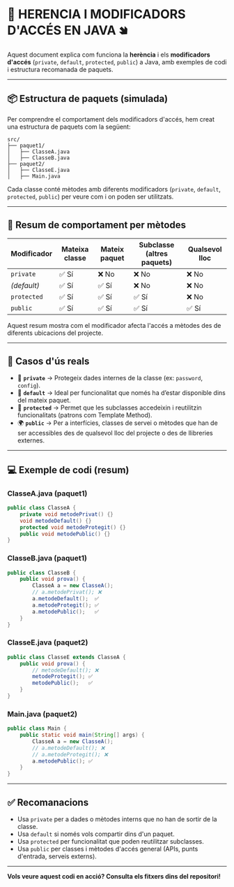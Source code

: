# 🧬 HERENCIA I MODIFICADORS D'ACCÉS EN JAVA 🢆

Aquest document explica com funciona la **herència** i els **modificadors d'accés** (`private`, `default`, `protected`, `public`) a Java, amb exemples de codi i estructura recomanada de paquets.

---

## 📦 Estructura de paquets (simulada)

Per comprendre el comportament dels modificadors d'accés, hem creat una estructura de paquets com la següent:

```
src/
├── paquet1/
│   ├── ClasseA.java
│   ├── ClasseB.java
├── paquet2/
│   ├── ClasseE.java
│   ├── Main.java
```

Cada classe conté mètodes amb diferents modificadors (`private`, `default`, `protected`, `public`) per veure com i on poden ser utilitzats.

---

## 🧠 Resum de comportament per mètodes

| Modificador | Mateixa classe | Mateix paquet | Subclasse (altres paquets) | Qualsevol lloc |
|-------------|----------------|----------------|-----------------------------|----------------|
| `private`   | ✅ Sí           | ❌ No          | ❌ No                        | ❌ No           |
| *(default)* | ✅ Sí           | ✅ Sí          | ❌ No                        | ❌ No           |
| `protected` | ✅ Sí           | ✅ Sí          | ✅ Sí                        | ❌ No           |
| `public`    | ✅ Sí           | ✅ Sí          | ✅ Sí                        | ✅ Sí           |

Aquest resum mostra com el modificador afecta l'accés a mètodes des de diferents ubicacions del projecte.

---

## 🏁 Casos d'ús reals

- 🔐 **`private`** → Protegeix dades internes de la classe (ex: `password`, `config`).
- 🧱 **`default`** → Ideal per funcionalitat que només ha d’estar disponible dins del mateix paquet.
- 🧬 **`protected`** → Permet que les subclasses accedeixin i reutilitzin funcionalitats (patrons com Template Method).
- 🌍 **`public`** → Per a interfícies, classes de servei o mètodes que han de ser accessibles des de qualsevol lloc del projecte o des de llibreries externes.

---

## 💻 Exemple de codi (resum)

### ClasseA.java (paquet1)
```java
public class ClasseA {
    private void metodePrivat() {}
    void metodeDefault() {}
    protected void metodeProtegit() {}
    public void metodePublic() {}
}
```

### ClasseB.java (paquet1)
```java
public class ClasseB {
    public void prova() {
        ClasseA a = new ClasseA();
        // a.metodePrivat(); ❌
        a.metodeDefault();  ✅
        a.metodeProtegit(); ✅
        a.metodePublic();   ✅
    }
}
```

### ClasseE.java (paquet2)
```java
public class ClasseE extends ClasseA {
    public void prova() {
        // metodeDefault(); ❌
        metodeProtegit(); ✅
        metodePublic();   ✅
    }
}
```

### Main.java (paquet2)
```java
public class Main {
    public static void main(String[] args) {
        ClasseA a = new ClasseA();
        // a.metodeDefault(); ❌
        // a.metodeProtegit(); ❌
        a.metodePublic(); ✅
    }
}
```

---

## ✅ Recomanacions

- Usa `private` per a dades o mètodes interns que no han de sortir de la classe.
- Usa `default` si només vols compartir dins d'un paquet.
- Usa `protected` per funcionalitat que poden reutilitzar subclasses.
- Usa `public` per classes i mètodes d'accés general (APIs, punts d'entrada, serveis externs).

---

**Vols veure aquest codi en acció? Consulta els fitxers dins del repositori!**

